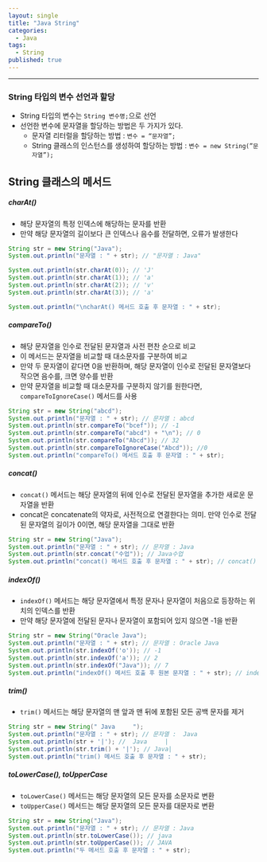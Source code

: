```yaml
---
layout: single
title: "Java String"
categories:
  - Java
tags:
  - String
published: true
---
```

----

### String 타입의 변수 선언과 할당
-   String 타입의 변수는 `String 변수명;`으로 선언
-   선언한 변수에 문자열을 할당하는 방법은 두 가지가 있다.
    - 문자열 리터럴을 할당하는 방법 : `변수 = “문자열”;`
    - String 클래스의 인스턴스를 생성하여 할당하는 방법 : `변수 = new String(”문자열”);`

## String 클래스의 메서드

##### charAt()
- 해당 문자열의 특정 인덱스에 해당하는 문자를 반환
- 만약 해당 문자열의 길이보다 큰 인덱스나 음수를 전달하면, 오류가 발생한다

```Java
String str = new String("Java");
System.out.println("문자열 : " + str); // "문자열 : Java"

System.out.println(str.charAt(0)); // 'J'
System.out.println(str.charAt(1)); // 'a'
System.out.println(str.charAt(2)); // 'v'
System.out.println(str.charAt(3)); // 'a'

System.out.println("\ncharAt() 메서드 호출 후 문자열 : " + str);
```

##### compareTo()
- 해당 문자열을 인수로 전달된 문자열과 사전 편찬 순으로 비교
- 이 메서드는 문자열을 비교할 때 대소문자를 구분하여 비교
- 만약 두 문자열이 같다면 0을 반환하며, 해당 문자열이 인수로 전달된 문자열보다 작으면 음수를, 크면 양수를 반환
- 만약 문자열을 비교할 때 대소문자를 구분하지 않기를 원한다면, `compareToIgnoreCase()` 메서드를 사용

```Java
String str = new String("abcd");
System.out.println("문자열 : " + str); // 문자열 : abcd
System.out.println(str.compareTo("bcef")); // -1
System.out.println(str.compareTo("abcd") + "\n"); // 0
System.out.println(str.compareTo("Abcd")); // 32
System.out.println(str.compareToIgnoreCase("Abcd")); //0
System.out.println("compareTo() 메서드 호출 후 문자열 : " + str);
```

##### concat()
- `concat()` 메서드는 해당 문자열의 뒤에 인수로 전달된 문자열을 추가한 새로운 문자열을 반환
- concat은 concatenate의 약자로, 사전적으로 연결한다는 의미. 만약 인수로 전달된 문자열의 길이가 0이면, 해당 문자열을 그대로 반환

```Java
String str = new String("Java");
System.out.println("문자열 : " + str); // 문자열 : Java
System.out.println(str.concat("수업")); // Java수업
System.out.println("concat() 메서드 호출 후 문자열 : " + str); // concat() 메서드 호출 후 문자열 : Java
```

##### indexOf()
- `indexOf()` 메서드는 해당 문자열에서 특정 문자나 문자열이 처음으로 등장하는 위치의 인덱스를 반환
- 만약 해당 문자열에 전달된 문자나 문자열이 포함되어 있지 않으면 -1을 반환

```Java
String str = new String("Oracle Java");
System.out.println("문자열 : " + str); // 문자열 : Oracle Java
System.out.println(str.indexOf('o')); // -1
System.out.println(str.indexOf('a')); // 2
System.out.println(str.indexOf("Java")); // 7
System.out.println("indexOf() 메서드 호출 후 원본 문자열 : " + str); // indexOf() 메서드 호출 후 원본 문자열 : Oracle Java
```

##### trim()
- `trim()` 메서드는 해당 문자열의 맨 앞과 맨 뒤에 포함된 모든 공백 문자를 제거

```Java
String str = new String(" Java     ");
System.out.println("문자열 : " + str); // 문자열 :  Java     
System.out.println(str + '|'); //  Java     |
System.out.println(str.trim() + '|'); // Java|
System.out.println("trim() 메서드 호출 후 문자열 : " + str);
```

##### toLowerCase(), toUpperCase
- `toLowerCase()` 메서드는 해당 문자열의 모든 문자를 소문자로 변환
- `toUpperCase()` 메서드는 해당 문자열의 모든 문자를 대문자로 변환

```Java
String str = new String("Java");
System.out.println("문자열 : " + str); // 문자열 : Java
System.out.println(str.toLowerCase()); // java
System.out.println(str.toUpperCase()); // JAVA
System.out.println("두 메서드 호출 후 문자열 : " + str);
```